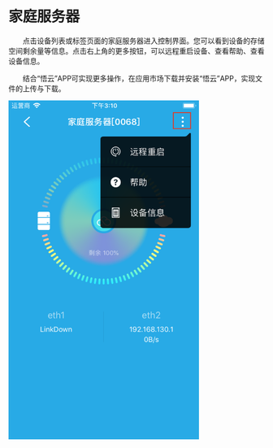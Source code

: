 # 家庭服务器

&emsp;&emsp;点击设备列表或标签页面的家庭服务器进入控制界面。您可以看到设备的存储空间剩余量等信息。点击右上角的更多按钮，可以远程重启设备、查看帮助、查看设备信息。

&emsp;&emsp;结合“悟云”APP可实现更多操作，在应用市场下载并安装“悟云”APP，实现文件的上传与下载。

<img src="../images/WiFi/家庭服务器/控制界面.png" width = "375" height = "667">
